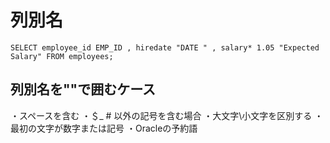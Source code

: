 # 列別名

`SELECT employee_id EMP_ID , hiredate "DATE " , salary* 1.05 "Expected Salary" FROM employees;` 
## 列別名を""で囲むケース
・スペースを含む
・＄_ # 以外の記号を含む場合
・大文字\小文字を区別する
・最初の文字が数字または記号
・Oracleの予約語